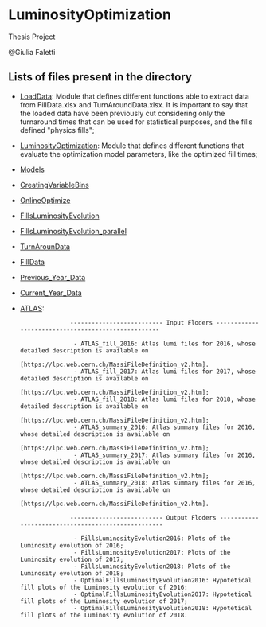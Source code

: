 # LuminosityOptimization

Thesis Project 

@Giulia Faletti

## Lists of files present in the directory

  - [LoadData](https://github.com/GiuliaFaletti/LuminosityOptimization/blob/main/LoadData.py): Module that defines different functions able to extract data from FillData.xlsx and TurnAroundData.xlsx. It is important to say that the loaded data have been previously cut considering only the turnaround times that can be used for statistical purposes, and the fills defined "physics fills";
  - [LuminosityOptimization](https://github.com/GiuliaFaletti/LuminosityOptimization/blob/main/LuminosityOptimization.py): Module that defines different functions that evaluate the optimization model parameters, like the optimized fill times;
  - [Models](https://github.com/GiuliaFaletti/LuminosityOptimization/blob/main/Models.py)
  - [CreatingVariableBins](https://github.com/GiuliaFaletti/LuminosityOptimization/blob/main/CreatingVariableBins.py)
  - [OnlineOptimize](https://github.com/GiuliaFaletti/LuminosityOptimization/blob/main/OnlineOptimize.py)
  - [FillsLuminosityEvolution](https://github.com/GiuliaFaletti/LuminosityOptimization/blob/main/FillsLuminosityEvolution.py)
  - [FillsLuminosityEvolution_parallel](https://github.com/GiuliaFaletti/LuminosityOptimization/blob/main/FillsLuminosityEvolution_parallel.py)
  - [TurnArounData](https://github.com/GiuliaFaletti/LuminosityOptimization/blob/main/TurnAroundData.xlsx)
  - [FillData](https://github.com/GiuliaFaletti/LuminosityOptimization/blob/main/FillData.xlsx)
  - [Previous_Year_Data](https://github.com/GiuliaFaletti/LuminosityOptimization/blob/main/Previous_Year_Data.xlsx)
  - [Current_Year_Data](https://github.com/GiuliaFaletti/LuminosityOptimization/blob/main/Current_Year_Data.xlsx)
  - [ATLAS](https://github.com/GiuliaFaletti/LuminosityOptimization/blob/main/ATLAS.zip):
  
                      -------------------------- Input Floders ---------------------------------------------------

                       - ATLAS_fill_2016: Atlas lumi files for 2016, whose detailed description is available on   
                         [https://lpc.web.cern.ch/MassiFileDefinition_v2.htm].
                       - ATLAS_fill_2017: Atlas lumi files for 2017, whose detailed description is available on
                        [https://lpc.web.cern.ch/MassiFileDefinition_v2.htm];
                       - ATLAS_fill_2018: Atlas lumi files for 2018, whose detailed description is available on
                        [https://lpc.web.cern.ch/MassiFileDefinition_v2.htm];
                       - ATLAS_summary_2016: Atlas summary files for 2016, whose detailed description is available on
                        [https://lpc.web.cern.ch/MassiFileDefinition_v2.htm];
                       - ATLAS_summary_2017: Atlas summary files for 2016, whose detailed description is available on
                        [https://lpc.web.cern.ch/MassiFileDefinition_v2.htm];
                       - ATLAS_summary_2018: Atlas summary files for 2016, whose detailed description is available on 
                        [https://lpc.web.cern.ch/MassiFileDefinition_v2.htm].
                       
                      -------------------------- Output Floders ---------------------------------------------------

                       - FillsLuminosityEvolution2016: Plots of the Luminosity evolution of 2016;
                       - FillsLuminosityEvolution2017: Plots of the Luminosity evolution of 2017;
                       - FillsLuminosityEvolution2018: Plots of the Luminosity evolution of 2018;
                       - OptimalFillsLuminosityEvolution2016: Hypotetical fill plots of the Luminosity evolution of 2016;
                       - OptimalFillsLuminosityEvolution2017: Hypotetical fill plots of the Luminosity evolution of 2017;
                       - OptimalFillsLuminosityEvolution2018: Hypotetical fill plots of the Luminosity evolution of 2018.

